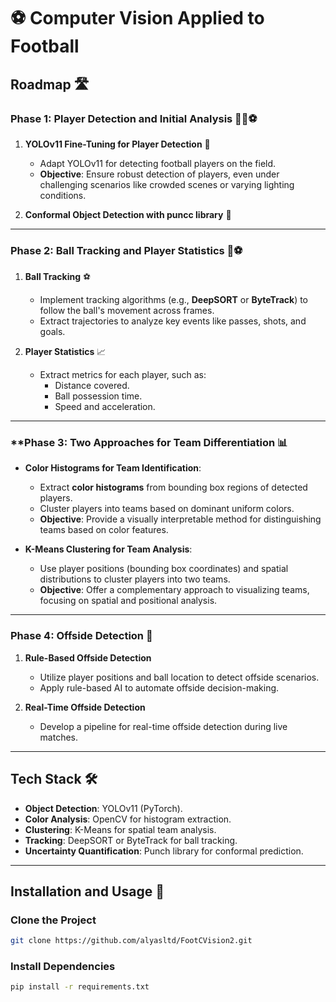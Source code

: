 # ⚽️ Computer Vision Applied to Football

## **Roadmap** 🛣️

### **Phase 1: Player Detection and Initial Analysis** 🏃‍♂️⚽️

1. **YOLOv11 Fine-Tuning for Player Detection** 🎯
   - Adapt YOLOv11 for detecting football players on the field.
   - **Objective**: Ensure robust detection of players, even under challenging scenarios like crowded scenes or varying lighting conditions.

2. **Conformal Object Detection with puncc library** 📏
 
---

### **Phase 2: Ball Tracking and Player Statistics** 🎥⚽

1. **Ball Tracking** ⚽
   - Implement tracking algorithms (e.g., **DeepSORT** or **ByteTrack**) to follow the ball's movement across frames.
   - Extract trajectories to analyze key events like passes, shots, and goals.

2. **Player Statistics** 📈
   - Extract metrics for each player, such as:
     - Distance covered.
     - Ball possession time.
     - Speed and acceleration.

---

### **Phase 3: **Two Approaches for Team Differentiation** 📊
   - **Color Histograms for Team Identification**:
     - Extract **color histograms** from bounding box regions of detected players.
     - Cluster players into teams based on dominant uniform colors.
     - **Objective**: Provide a visually interpretable method for distinguishing teams based on color features.

   - **K-Means Clustering for Team Analysis**:
     - Use player positions (bounding box coordinates) and spatial distributions to cluster players into two teams.
     - **Objective**: Offer a complementary approach to visualizing teams, focusing on spatial and positional analysis.
---

### **Phase 4: Offside Detection** 🚩

1. **Rule-Based Offside Detection**
   - Utilize player positions and ball location to detect offside scenarios.
   - Apply rule-based AI to automate offside decision-making.

2. **Real-Time Offside Detection**
   - Develop a pipeline for real-time offside detection during live matches.


---

## **Tech Stack** 🛠️

- **Object Detection**: YOLOv11 (PyTorch).
- **Color Analysis**: OpenCV for histogram extraction.
- **Clustering**: K-Means for spatial team analysis.
- **Tracking**: DeepSORT or ByteTrack for ball tracking.
- **Uncertainty Quantification**: Punch library for conformal prediction.

---

## **Installation and Usage** 🚀

### **Clone the Project**
```bash
git clone https://github.com/alyasltd/FootCVision2.git
```

### **Install Dependencies**
```bash
pip install -r requirements.txt
```
